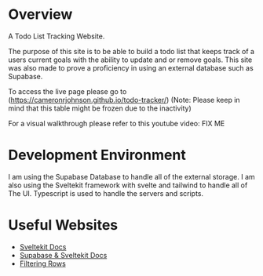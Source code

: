 # Overview

A Todo List Tracking Website.

The purpose of this site is to be able to build a todo list that keeps track
of a users current goals with the ability to update and or remove goals. This site
was also made to prove a proficiency in using an external database such as Supabase.

To access the live page please go to (https://cameronrjohnson.github.io/todo-tracker/)
(Note: Please keep in mind that this table might be frozen due to the inactivity)

For a visual walkthrough please refer to this youtube video: FIX ME

# Development Environment

I am using the Supabase Database to handle all of the external storage. I am also 
using the Sveltekit framework with svelte and tailwind to handle all of
The UI. Typescript is used to handle the servers and scripts.

# Useful Websites

* [Sveltekit Docs](https://svelte.dev/docs/kit/introduction)
* [Supabase & Sveltekit Docs](https://supabase.com/docs/guides/getting-started/quickstarts/sveltekit)
* [Filtering Rows](https://stackoverflow.com/questions/69323625/how-can-i-filter-out-an-item-by-its-id)